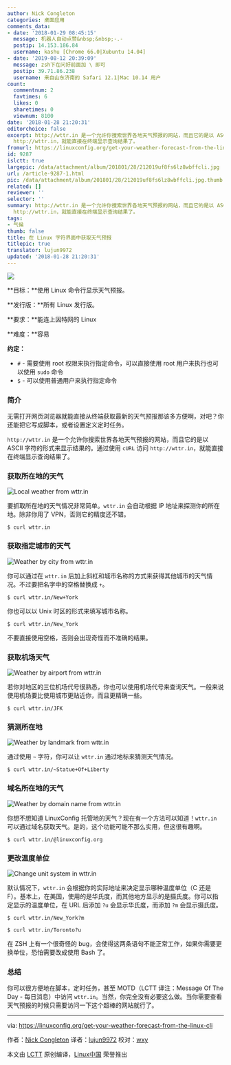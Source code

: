 ```yaml
---
author: Nick Congleton
categories: 桌面应用
comments_data:
- date: '2018-01-29 08:45:15'
  message: 机器人自动点赞&nbsp;&nbsp;-.-
  postip: 14.153.186.84
  username: kashu [Chrome 66.0|Xubuntu 14.04]
- date: '2019-08-12 20:39:09'
  message: zsh下在问好前面加 \ 即可
  postip: 39.71.86.238
  username: 来自山东济南的 Safari 12.1|Mac 10.14 用户
count:
  commentnum: 2
  favtimes: 6
  likes: 0
  sharetimes: 0
  viewnum: 8100
date: '2018-01-28 21:20:31'
editorchoice: false
excerpt: http://wttr.in 是一个允许你搜索世界各地天气预报的网站，而且它的是以 ASCII 字符的形式来显示结果的。通过使用 cURL 访问
  http://wttr.in，就能直接在终端显示查询结果了。
fromurl: https://linuxconfig.org/get-your-weather-forecast-from-the-linux-cli
id: 9287
islctt: true
largepic: /data/attachment/album/201801/28/212019uf8fs6lz8wbffcli.jpg
url: /article-9287-1.html
pic: /data/attachment/album/201801/28/212019uf8fs6lz8wbffcli.jpg.thumb.jpg
related: []
reviewer: ''
selector: ''
summary: http://wttr.in 是一个允许你搜索世界各地天气预报的网站，而且它的是以 ASCII 字符的形式来显示结果的。通过使用 cURL 访问
  http://wttr.in，就能直接在终端显示查询结果了。
tags:
- 气候
thumb: false
title: 在 Linux 字符界面中获取天气预报
titlepic: true
translator: lujun9972
updated: '2018-01-28 21:20:31'
---
```


![](/data/attachment/album/201801/28/212019uf8fs6lz8wbffcli.jpg)


**目标：**使用 Linux 命令行显示天气预报。


**发行版：**所有 Linux 发行版。


**要求：**能连上因特网的 Linux


**难度：**容易


**约定：**


* `#` - 需要使用 root 权限来执行指定命令，可以直接使用 root 用户来执行也可以使用 `sudo` 命令
* `$` - 可以使用普通用户来执行指定命令


### 简介


无需打开网页浏览器就能直接从终端获取最新的天气预报那该多方便啊，对吧？你还能把它写成脚本，或者设置定义定时任务。


`http://wttr.in` 是一个允许你搜索世界各地天气预报的网站，而且它的是以 ASCII 字符的形式来显示结果的。通过使用 `cURL` 访问 `http://wttr.in`，就能直接在终端显示查询结果了。


### 获取所在地的天气


![Local weather from wttr.in](/data/attachment/album/201801/28/212033thhm9ib99n1ihhjm.jpg)


要抓取所在地的天气情况非常简单。`wttr.in` 会自动根据 IP 地址来探测你的所在地。除非你用了 VPN，否则它的精度还不错。



```
$ curl wttr.in

```

### 获取指定城市的天气


![Weather by city from wttr.in](/data/attachment/album/201801/28/212034ukawk4azxv8b7lge.jpg)


你可以通过在 `wttr.in` 后加上斜杠和城市名称的方式来获得其他城市的天气情况。不过要把名字中的空格替换成 `+`。



```
$ curl wttr.in/New+York

```

你也可以以 Unix 时区的形式来填写城市名称。



```
$ curl wttr.in/New_York

```

不要直接使用空格，否则会出现奇怪而不准确的结果。


### 获取机场天气


![Weather by airport from wttr.in](/data/attachment/album/201801/28/212035opdd4pgs4xqrgws7.jpg)


若你对地区的三位机场代号很熟悉，你也可以使用机场代号来查询天气。一般来说使用机场要比使用城市更贴近你，而且更精确一些。



```
$ curl wttr.in/JFK

```

### 猜测所在地


![Weather by landmark from wttr.in](/data/attachment/album/201801/28/212036cxl2ffbm55bfy551.jpg)


通过使用 `~` 字符，你可以让 `wttr.in` 通过地标来猜测天气情况。



```
$ curl wttr.in/~Statue+Of+Liberty

```

### 域名所在地的天气


![Weather by domain name from wttr.in](/data/attachment/album/201801/28/212036c0x3uazx3nbceexe.jpg)


你想不想知道 LinuxConfig 托管地的天气？现在有一个方法可以知道！`wttr.in` 可以通过域名获取天气。是的，这个功能可能不那么实用，但这很有趣啊。



```
$ curl wttr.in/@linuxconfig.org

```

### 更改温度单位


![Change unit system in wttr.in](/data/attachment/album/201801/28/212037tdv1d8vd3hk8ka3v.jpg)


默认情况下，`wttr.in` 会根据你的实际地址来决定显示哪种温度单位（C 还是 F）。基本上，在美国，使用的是华氏度，而其他地方显示的是摄氏度。你可以指定显示的温度单位，在 URL 后添加 `?u` 会显示华氏度，而添加 `?m` 会显示摄氏度。



```
$ curl wttr.in/New_York?m

$ curl wttr.in/Toronto?u

```

在 ZSH 上有一个很奇怪的 bug，会使得这两条语句不能正常工作，如果你需要更换单位，恐怕需要改成使用 Bash 了。


### 总结


你可以很方便地在脚本，定时任务，甚至 MOTD（LCTT 译注：Message Of The Day - 每日消息）中访问 `wttr.in`。当然，你完全没有必要这么做。当你需要查看天气预报的时候只需要访问一下这个超棒的网站就行了。




---


via: <https://linuxconfig.org/get-your-weather-forecast-from-the-linux-cli>


作者：[Nick Congleton](https://linuxconfig.org) 译者：[lujun9972](https://github.com/lujun9972) 校对：[wxy](https://github.com/wxy)


本文由 [LCTT](https://github.com/LCTT/TranslateProject) 原创编译，[Linux中国](https://linux.cn/) 荣誉推出